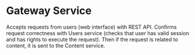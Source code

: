 # Gateway Service

Accepts requests from users (web interface) with REST API. Confirms request correctness with Users service (checks that
user has valid session and has rights to execute the request). Then if the request is related to content, it is sent to
the Content service.
